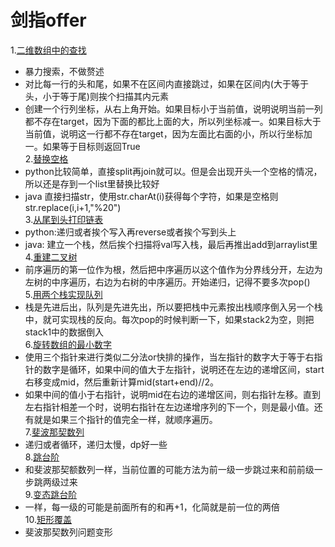 剑指offer
===
1.[二维数组中的查找](https://www.nowcoder.com/practice/abc3fe2ce8e146608e868a70efebf62e?tpId=13&tqId=11154&tPage=1&rp=1&ru=/ta/coding-interviews&qru=/ta/coding-interviews/question-ranking)<br>
* 暴力搜索，不做赘述
* 对比每一行的头和尾，如果不在区间内直接跳过，如果在区间内(大于等于头，小于等于尾)则挨个扫描其内元素
* 创建一个行列坐标，从右上角开始。如果目标小于当前值，说明说明当前一列都不存在target，因为下面的都比上面的大，所以列坐标减一。如果目标大于当前值，说明这一行都不存在target，因为左面比右面的小，所以行坐标加一。如果等于目标则返回True<br>
2.[替换空格](https://www.nowcoder.com/practice/4060ac7e3e404ad1a894ef3e17650423?tpId=13&tqId=11155&rp=1&ru=/ta/coding-interviews&qru=/ta/coding-interviews/question-ranking)<br>
* python比较简单，直接split再join就可以。但是会出现开头一个空格的情况，所以还是存到一个list里替换比较好
* java 直接扫描str，使用str.charAt(i)获得每个字符，如果是空格则str.replace(i,i+1,"%20")<br>
3.[从尾到头打印链表](https://www.nowcoder.com/practice/d0267f7f55b3412ba93bd35cfa8e8035?tpId=13&tqId=11156&rp=1&ru=/ta/coding-interviews&qru=/ta/coding-interviews/question-ranking)<br>
* python:递归或者挨个写入再reverse或者挨个写到头上
* java: 建立一个栈，然后挨个扫描将val写入栈，最后再推出add到arraylist里<br>
4.[重建二叉树](https://www.nowcoder.com/practice/8a19cbe657394eeaac2f6ea9b0f6fcf6?tpId=13&tqId=11157&rp=1&ru=/ta/coding-interviews&qru=/ta/coding-interviews/question-ranking)<br>
* 前序遍历的第一位作为根，然后把中序遍历以这个值作为分界线分开，左边为左树的中序遍历，右边为右树的中序遍历。开始递归，记得不要多次pop()<br>
5.[用两个栈实现队列](https://www.nowcoder.com/practice/54275ddae22f475981afa2244dd448c6?tpId=13&tqId=11158&rp=1&ru=/ta/coding-interviews&qru=/ta/coding-interviews/question-ranking)<br>
* 栈是先进后出，队列是先进先出，所以要把栈中元素按出栈顺序倒入另一个栈中，就可实现栈的反向。每次pop的时候判断一下，如果stack2为空，则把stack1中的数据倒入<br>
6.[旋转数组的最小数字](https://www.nowcoder.com/practice/9f3231a991af4f55b95579b44b7a01ba?tpId=13&tqId=11159&rp=1&ru=%2Fta%2Fcoding-interviews&qru=%2Fta%2Fcoding-interviews%2Fquestion-ranking&tPage=1)<br>
* 使用三个指针来进行类似二分法or快排的操作，当左指针的数字大于等于右指针的数字是循环，如果中间的值大于左指针，说明还在左边的递增区间，start右移变成mid，然后重新计算mid(start+end)//2。
* 如果中间的值小于右指针，说明mid在右边的递增区间，则右指针左移。直到左右指针相差一个时，说明右指针在左边递增序列的下一个，则是最小值。还有就是如果三个指针的值完全一样，就顺序遍历。<br>
7.[斐波那契数列](https://www.nowcoder.com/practice/c6c7742f5ba7442aada113136ddea0c3?tpId=13&tqId=11160&rp=1&ru=/ta/coding-interviews&qru=/ta/coding-interviews/question-ranking)<br>
* 递归或者循环，递归太慢，dp好一些<br>
8.[跳台阶](https://www.nowcoder.com/practice/8c82a5b80378478f9484d87d1c5f12a4?tpId=13&tqId=11161&rp=1&ru=/ta/coding-interviews&qru=/ta/coding-interviews/question-ranking)<br>
* 和斐波那契额数列一样，当前位置的可能方法为前一级一步跳过来和前前级一步跳两级过来<br>
9.[变态跳台阶](https://www.nowcoder.com/practice/22243d016f6b47f2a6928b4313c85387?tpId=13&tqId=11162&rp=1&ru=/ta/coding-interviews&qru=/ta/coding-interviews/question-ranking)<br>
* 一样，每一级的可能是前面所有的和再+1，化简就是前一位的两倍<br>
10.[矩形覆盖](https://www.nowcoder.com/practice/72a5a919508a4251859fb2cfb987a0e6?tpId=13&tqId=11163&rp=1&ru=/ta/coding-interviews&qru=/ta/coding-interviews/question-ranking)<br>
* 斐波那契数列问题变形<br>
